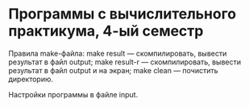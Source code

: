 # Программы с вычислительного практикума, 4-ый семестр

Правила make-файла:
make result — скомпилировать, вывести результат в файл output;
make result-r — скомпилировать, вывести результат в файл output и на экран;
make clean — почистить директорию.

Настройки программы в файле input.
